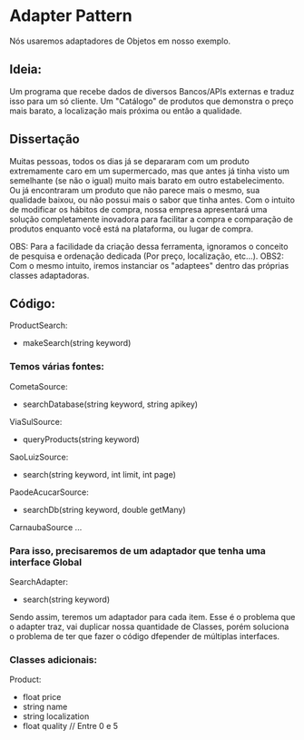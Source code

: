 # Adapter Pattern

Nós usaremos adaptadores de Objetos em nosso exemplo.

## Ideia:

Um programa que recebe dados de diversos Bancos/APIs externas e traduz isso para
um só cliente. Um "Catálogo" de produtos que demonstra o preço mais barato, a
localização mais próxima ou então a qualidade.

## Dissertação

Muitas pessoas, todos os dias já se depararam com um produto extremamente caro em um supermercado, mas que antes já
tinha visto um semelhante (se não o igual) muito mais barato em outro
estabelecimento. Ou já encontraram um produto que não parece mais o mesmo,
sua qualidade baixou, ou não possui mais o sabor que tinha antes.
Com o intuito de modificar os hábitos de compra, nossa empresa apresentará
uma solução completamente inovadora para facilitar a compra e comparação
de produtos enquanto você está na plataforma, ou lugar de compra.

OBS: Para a facilidade da criação dessa ferramenta, ignoramos o conceito de 
pesquisa e ordenação dedicada (Por preço, localização,  etc...).
OBS2: Com o mesmo intuito, iremos instanciar os "adaptees" dentro das próprias classes adaptadoras.

## Código:

ProductSearch:
 - makeSearch(string keyword)

### Temos várias fontes:

CometaSource:
 - searchDatabase(string keyword, string apikey)

ViaSulSource:
 - queryProducts(string keyword)

SaoLuizSource:
 - search(string keyword, int limit, int page)

PaodeAcucarSource:
 - searchDb(string keyword, double getMany)

CarnaubaSource ...

### Para isso, precisaremos de um adaptador que tenha uma interface Global

SearchAdapter:
 - search(string keyword)

Sendo assim, teremos um adaptador para cada item. Esse é o problema que o adapter
traz, vai duplicar nossa quantidade de Classes, porém soluciona o problema 
de ter que fazer o código dfepender de múltiplas interfaces.

### Classes adicionais:

Product:
 - float price
 - string name
 - string localization
 - float quality // Entre 0 e 5